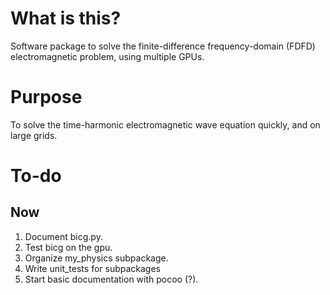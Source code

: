 What is this?
=============

Software package to solve the finite-difference frequency-domain (FDFD)
  electromagnetic problem, using multiple GPUs.


Purpose
=======

To solve the time-harmonic electromagnetic wave equation
  quickly, and on large grids.


To-do
=====

Now
---

1.  Document bicg.py.
1.  Test bicg on the gpu.
1.  Organize my_physics subpackage.
1.  Write unit_tests for subpackages
1.  Start basic documentation with pocoo (?).
